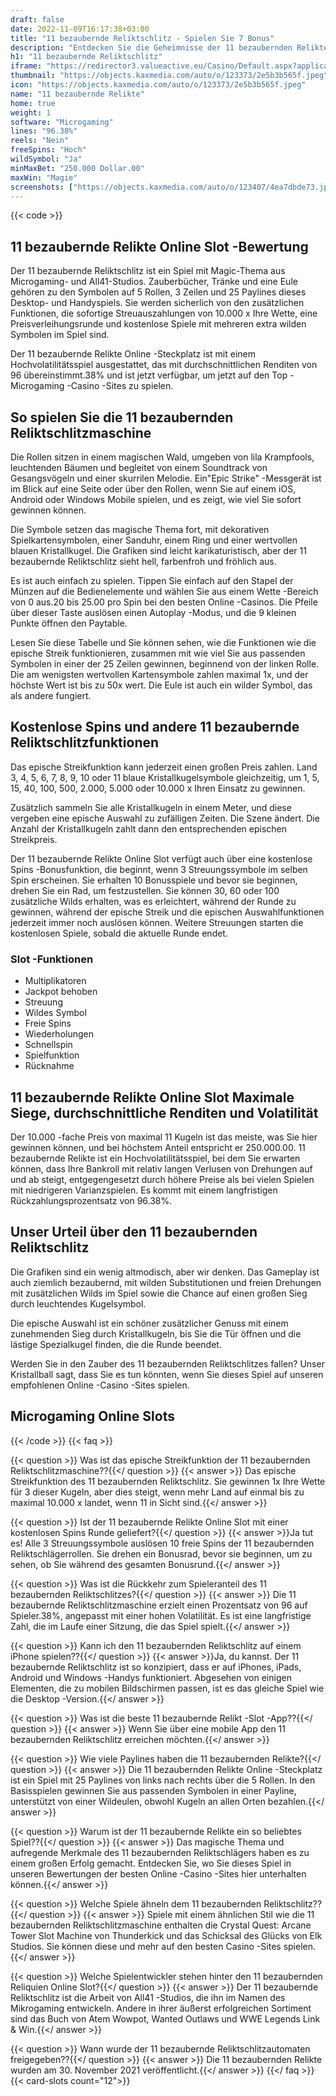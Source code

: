 ```yaml
---
draft: false
date: 2022-11-09T16:17:38+03:00
title: "11 bezaubernde Reliktschlitz - Spielen Sie 7 Bonus"
description: "Entdecken Sie die Geheimnisse der 11 bezaubernden Relikte Online Slot in unserer Bewertung des Gameplays, der Funktionen und wo Sie es mit dem besten Casino -Bonus spielen können."
h1: "11 bezaubernde Reliktschlitz"
iframe: "https://redirector3.valueactive.eu/Casino/Default.aspx?applicationid=4123&gameid=11EnchantingRelicsV94Desktop&ul=en&playmode=demo&serverid=21113&lobbyURL="
thumbnail: "https://objects.kaxmedia.com/auto/o/123373/2e5b3b565f.jpeg"
icon: "https://objects.kaxmedia.com/auto/o/123373/2e5b3b565f.jpeg"
name: "11 bezaubernde Relikte"
home: true
weight: 1
software: "Microgaming"
lines: "96.38%"
reels: "Nein"
freeSpins: "Hoch"
wildSymbol: "Ja"
minMaxBet: "250.000 Dollar.00"
maxWin: "Magie"
screenshots: ["https://objects.kaxmedia.com/auto/o/123407/4ea7dbde73.jpeg"]
---
```


{{< code >}}<h2>11 bezaubernde Relikte Online Slot -Bewertung</h2><p>Der 11 bezaubernde Reliktschlitz ist ein Spiel mit Magic-Thema aus Microgaming- und All41-Studios. Zauberbücher, Tränke und eine Eule gehören zu den Symbolen auf 5 Rollen, 3 Zeilen und 25 Paylines dieses Desktop- und Handyspiels. Sie werden sicherlich von den zusätzlichen Funktionen, die sofortige Streuauszahlungen von 10.000 x Ihre Wette, eine Preisverleihungsrunde und kostenlose Spiele mit mehreren extra wilden Symbolen im Spiel sind.</p><p>Der 11 bezaubernde Relikte Online -Steckplatz ist mit einem Hochvolatilitätsspiel ausgestattet, das mit durchschnittlichen Renditen von 96 übereinstimmt.38% und ist jetzt verfügbar, um jetzt auf den Top -Microgaming -Casino -Sites zu spielen.</p><h2>So spielen Sie die 11 bezaubernden Reliktschlitzmaschine</h2><p>Die Rollen sitzen in einem magischen Wald, umgeben von lila Krampfools, leuchtenden Bäumen und begleitet von einem Soundtrack von Gesangsvögeln und einer skurrilen Melodie.  Ein"Epic Strike" -Messgerät ist im Blick auf eine Seite oder über den Rollen, wenn Sie auf einem iOS, Android oder Windows Mobile spielen, und es zeigt, wie viel Sie sofort gewinnen können.</p><p>Die Symbole setzen das magische Thema fort, mit dekorativen Spielkartensymbolen, einer Sanduhr, einem Ring und einer wertvollen blauen Kristallkugel. Die Grafiken sind leicht karikaturistisch, aber der 11 bezaubernde Reliktschlitz sieht hell, farbenfroh und fröhlich aus.</p><p>Es ist auch einfach zu spielen. Tippen Sie einfach auf den Stapel der Münzen auf die Bedienelemente und wählen Sie aus einem Wette -Bereich von 0 aus.20 bis 25.00 pro Spin bei den besten Online -Casinos. Die Pfeile über dieser Taste auslösen einen Autoplay -Modus, und die 9 kleinen Punkte öffnen den Paytable.</p><p>Lesen Sie diese Tabelle und Sie können sehen, wie die Funktionen wie die epische Streik funktionieren, zusammen mit wie viel Sie aus passenden Symbolen in einer der 25 Zeilen gewinnen, beginnend von der linken Rolle. Die am wenigsten wertvollen Kartensymbole zahlen maximal 1x, und der höchste Wert ist bis zu 50x wert. Die Eule ist auch ein wilder Symbol, das als andere fungiert.</p><h2>Kostenlose Spins und andere 11 bezaubernde Reliktschlitzfunktionen</h2><p>Das epische Streikfunktion kann jederzeit einen großen Preis zahlen. Land 3, 4, 5, 6, 7, 8, 9, 10 oder 11 blaue Kristallkugelsymbole gleichzeitig, um 1, 5, 15, 40, 100, 500, 2.000, 5.000 oder 10.000 x Ihren Einsatz zu gewinnen.</p><p>Zusätzlich sammeln Sie alle Kristallkugeln in einem Meter, und diese vergeben eine epische Auswahl zu zufälligen Zeiten. Die Szene ändert. Die Anzahl der Kristallkugeln zahlt dann den entsprechenden epischen Streikpreis.</p><p>Der 11 bezaubernde Relikte Online Slot verfügt auch über eine kostenlose Spins -Bonusfunktion, die beginnt, wenn 3 Streuungssymbole im selben Spin erscheinen. Sie erhalten 10 Bonusspiele und bevor sie beginnen, drehen Sie ein Rad, um festzustellen. Sie können 30, 60 oder 100 zusätzliche Wilds erhalten, was es erleichtert, während der Runde zu gewinnen, während der epische Streik und die epischen Auswahlfunktionen jederzeit immer noch auslösen können. Weitere Streuungen starten die kostenlosen Spiele, sobald die aktuelle Runde endet.</p><h3>
Slot -Funktionen</h3><ul>
<li></span>
Multiplikatoren</li>
<li></span>
Jackpot behoben</li>
<li></span>
Streuung</li>
<li></span>
Wildes Symbol</li>
<li></span>
Freie Spins</li>
<li></span>
Wiederholungen</li>
<li></span>
Schnellspin</li>
<li></span>
Spielfunktion</li>
<li></span>
Rücknahme</li></ul><h2>11 bezaubernde Relikte Online Slot Maximale Siege, durchschnittliche Renditen und Volatilität</h2><p>Der 10.000 -fache Preis von maximal 11 Kugeln ist das meiste, was Sie hier gewinnen können, und bei höchstem Anteil entspricht er 250.000.00. 11 bezaubernde Relikte ist ein Hochvolatilitätsspiel, bei dem Sie erwarten können, dass Ihre Bankroll mit relativ langen Verlusen von Drehungen auf und ab steigt, entgegengesetzt durch höhere Preise als bei vielen Spielen mit niedrigeren Varianzspielen. Es kommt mit einem langfristigen Rückzahlungsprozentsatz von 96.38%.</p><h2>Unser Urteil über den 11 bezaubernden Reliktschlitz</h2><p>Die Grafiken sind ein wenig altmodisch, aber wir denken. Das Gameplay ist auch ziemlich bezaubernd, mit wilden Substitutionen und freien Drehungen mit zusätzlichen Wilds im Spiel sowie die Chance auf einen großen Sieg durch leuchtendes Kugelsymbol.</p><p>Die epische Auswahl ist ein schöner zusätzlicher Genuss mit einem zunehmenden Sieg durch Kristallkugeln, bis Sie die Tür öffnen und die lästige Spezialkugel finden, die die Runde beendet.</p><p>Werden Sie in den Zauber des 11 bezaubernden Reliktschlitzes fallen? Unser Kristallball sagt, dass Sie es tun könnten, wenn Sie dieses Spiel auf unseren empfohlenen Online -Casino -Sites spielen.</p><h2>Microgaming Online Slots</h2>
{{< /code >}}
{{< faq >}}

{{< question >}} Was ist das epische Streikfunktion der 11 bezaubernden Reliktschlitzmaschine??{{</ question >}}
{{< answer >}} Das epische Streikfunktion des 11 bezaubernden Reliktschlitz. Sie gewinnen 1x Ihre Wette für 3 dieser Kugeln, aber dies steigt, wenn mehr Land auf einmal bis zu maximal 10.000 x landet, wenn 11 in Sicht sind.{{</ answer >}}

{{< question >}} Ist der 11 bezaubernde Relikte Online Slot mit einer kostenlosen Spins Runde geliefert?{{</ question >}}
{{< answer >}}Ja tut es! Alle 3 Streuungssymbole auslösen 10 freie Spins der 11 bezaubernden Reliktschlägerrollen. Sie drehen ein Bonusrad, bevor sie beginnen, um zu sehen, ob Sie während des gesamten Bonusrund.{{</ answer >}}

{{< question >}} Was ist die Rückkehr zum Spieleranteil des 11 bezaubernden Reliktschlitzes?{{</ question >}}
{{< answer >}} Die 11 bezaubernde Reliktschlitzmaschine erzielt einen Prozentsatz von 96 auf Spieler.38%, angepasst mit einer hohen Volatilität. Es ist eine langfristige Zahl, die im Laufe einer Sitzung, die das Spiel spielt.{{</ answer >}}

{{< question >}} Kann ich den 11 bezaubernden Reliktschlitz auf einem iPhone spielen??{{</ question >}}
{{< answer >}}Ja, du kannst. Der 11 bezaubernde Reliktschlitz ist so konzipiert, dass er auf iPhones, iPads, Android und Windows -Handys funktioniert. Abgesehen von einigen Elementen, die zu mobilen Bildschirmen passen, ist es das gleiche Spiel wie die Desktop -Version.{{</ answer >}}

{{< question >}} Was ist die beste 11 bezaubernde Relikt -Slot -App??{{</ question >}}
{{< answer >}} Wenn Sie über eine mobile App den 11 bezaubernden Reliktschlitz erreichen möchten.{{</ answer >}}

{{< question >}} Wie viele Paylines haben die 11 bezaubernden Relikte?{{</ question >}}
{{< answer >}} Die 11 bezaubernden Relikte Online -Steckplatz ist ein Spiel mit 25 Paylines von links nach rechts über die 5 Rollen. In den Basisspielen gewinnen Sie aus passenden Symbolen in einer Payline, unterstützt von einer Wildeulen, obwohl Kugeln an allen Orten bezahlen.{{</ answer >}}

{{< question >}} Warum ist der 11 bezaubernde Relikte ein so beliebtes Spiel??{{</ question >}}
{{< answer >}} Das magische Thema und aufregende Merkmale des 11 bezaubernden Reliktschlägers haben es zu einem großen Erfolg gemacht. Entdecken Sie, wo Sie dieses Spiel in unseren Bewertungen der besten Online -Casino -Sites hier unterhalten können.{{</ answer >}}

{{< question >}} Welche Spiele ähneln dem 11 bezaubernden Reliktschlitz??{{</ question >}}
{{< answer >}} Spiele mit einem ähnlichen Stil wie die 11 bezaubernden Reliktschlitzmaschine enthalten die Crystal Quest: Arcane Tower Slot Machine von Thunderkick und das Schicksal des Glücks von Elk Studios. Sie können diese und mehr auf den besten Casino -Sites spielen.{{</ answer >}}

{{< question >}} Welche Spielentwickler stehen hinter den 11 bezaubernden Reliquien Online Slot?{{</ question >}}
{{< answer >}} Der 11 bezaubernde Reliktschlitz ist die Arbeit von All41 -Studios, die ihn im Namen des Mikrogaming entwickeln. Andere in ihrer äußerst erfolgreichen Sortiment sind das Buch von Atem Wowpot, Wanted Outlaws und WWE Legends Link & Win.{{</ answer >}}

{{< question >}} Wann wurde der 11 bezaubernde Reliktschlitzautomaten freigegeben??{{</ question >}}
{{< answer >}} Die 11 bezaubernden Relikte wurden am 30. November 2021 veröffentlicht.{{</ answer >}}
{{</ faq >}}
{{< card-slots count="12">}}